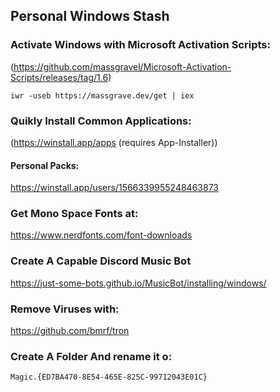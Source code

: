 ## Personal Windows Stash








### Activate Windows with Microsoft Activation Scripts:
(https://github.com/massgravel/Microsoft-Activation-Scripts/releases/tag/1.6)
```
iwr -useb https://massgrave.dev/get | iex
```
### Quikly Install Common Applications:
(https://winstall.app/apps (requires App-Installer))
#### Personal Packs:

https://winstall.app/users/1566339955248463873

### Get Mono Space Fonts at:

https://www.nerdfonts.com/font-downloads

### Create A Capable Discord Music Bot 

https://just-some-bots.github.io/MusicBot/installing/windows/

### Remove Viruses with: 

https://github.com/bmrf/tron

### Create A Folder And rename it o:
```
Magic.{ED7BA470-8E54-465E-825C-99712043E01C}
```
